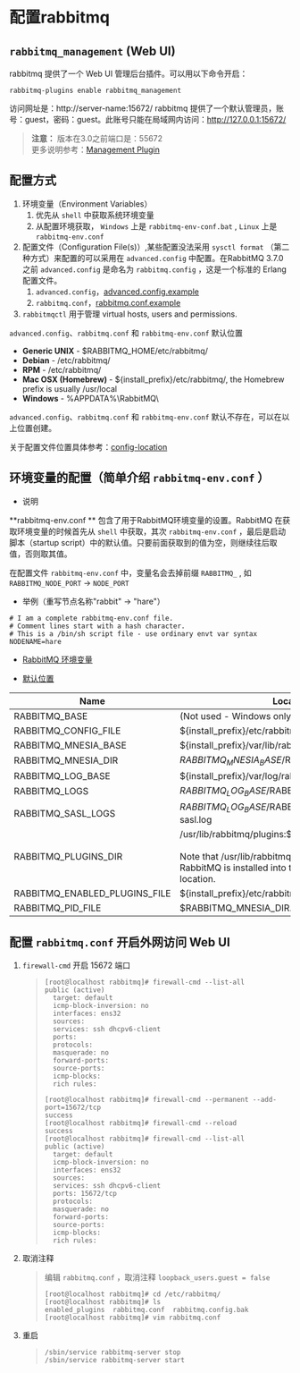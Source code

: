 # 配置rabbitmq

## `rabbitmq_management` (Web UI)

rabbitmq 提供了一个 Web UI 管理后台插件。可以用以下命令开启：
```
rabbitmq-plugins enable rabbitmq_management
```
访问网址是：http://server-name:15672/
rabbitmq 提供了一个默认管理员，账号：guest，密码：guest。此账号只能在局域网内访问：http://127.0.0.1:15672/

> **注意：** 版本在3.0之前端口是：55672  
> 更多说明参考：[Management Plugin](http://www.rabbitmq.com/management.html)

## 配置方式

1. 环境变量（Environment Variables）
    1. 优先从 `shell` 中获取系统环境变量
    1. 从配置环境获取， `Windows` 上是 `rabbitmq-env-conf.bat` , `Linux` 上是 `rabbitmq-env.conf`
1. 配置文件（Configuration File(s)）,某些配置没法采用 `sysctl format` （第二种方式）来配置的可以采用在 `advanced.config` 中配置。在RabbitMQ 3.7.0之前 `advanced.config` 是命名为 `rabbitmq.config` ，这是一个标准的 Erlang 配置文件。
    1. `advanced.config`，[advanced.config.example](https://github.com/rabbitmq/rabbitmq-server/blob/master/docs/advanced.config.example)
    1. `rabbitmq.conf`，[rabbitmq.conf.example](https://github.com/rabbitmq/rabbitmq-server/blob/master/docs/rabbitmq.conf.example)
1. `rabbitmqctl` 用于管理 virtual hosts, users and permissions.

`advanced.config`、`rabbitmq.conf` 和 `rabbitmq-env.conf` 默认位置

- **Generic UNIX** - $RABBITMQ_HOME/etc/rabbitmq/
- **Debian** - /etc/rabbitmq/
- **RPM** - /etc/rabbitmq/
- **Mac OSX (Homebrew)** - ${install_prefix}/etc/rabbitmq/, the Homebrew prefix is usually /usr/local
- **Windows** - %APPDATA%\RabbitMQ\

`advanced.config`、`rabbitmq.conf` 和 `rabbitmq-env.conf` 默认不存在，可以在以上位置创建。  

关于配置文件位置具体参考：[config-location](http://www.rabbitmq.com/configure.html#config-location)

## 环境变量的配置（简单介绍 `rabbitmq-env.conf` ）

- 说明

**rabbitmq-env.conf ** 包含了用于RabbitMQ环境变量的设置。RabbitMQ 在获取环境变量的时候首先从 `shell` 中获取，其次 `rabbitmq-env.conf` ，最后是启动脚本（startup script）中的默认值。只要前面获取到的值为空，则继续往后取值，否则取其值。

在配置文件 `rabbitmq-env.conf` 中，变量名会去掉前缀 `RABBITMQ_` , 如 `RABBITMQ_NODE_PORT` -> `NODE_PORT` 

- 举例（重写节点名称"rabbit" -> "hare"）

``` 
# I am a complete rabbitmq-env.conf file.
# Comment lines start with a hash character.
# This is a /bin/sh script file - use ordinary envt var syntax
NODENAME=hare
```

- [RabbitMQ 环境变量](http://www.rabbitmq.com/configure.html#define-environment-variables)

- [默认位置](http://www.rabbitmq.com/relocate.html)

Name  |  Location
---  |  ---
RABBITMQ_BASE  |  (Not used - Windows only)
RABBITMQ_CONFIG_FILE  |  ${install_prefix}/etc/rabbitmq/rabbitmq
RABBITMQ_MNESIA_BASE  |  ${install_prefix}/var/lib/rabbitmq/mnesia
RABBITMQ_MNESIA_DIR  |  $RABBITMQ_MNESIA_BASE/$RABBITMQ_NODENAME
RABBITMQ_LOG_BASE  |  ${install_prefix}/var/log/rabbitmq
RABBITMQ_LOGS  |  $RABBITMQ_LOG_BASE/$RABBITMQ_NODENAME.log
RABBITMQ_SASL_LOGS  |  $RABBITMQ_LOG_BASE/$RABBITMQ_NODENAME-sasl.log
RABBITMQ_PLUGINS_DIR  |  /usr/lib/rabbitmq/plugins:$RABBITMQ_HOME/plugins <br><br> Note that /usr/lib/rabbitmq/plugins is used only when RabbitMQ is installed into the standard (default) location.
RABBITMQ_ENABLED_PLUGINS_FILE  |  ${install_prefix}/etc/rabbitmq/enabled_plugins
RABBITMQ_PID_FILE  |  $RABBITMQ_MNESIA_DIR.pid

## 配置 `rabbitmq.conf` 开启外网访问 **Web UI**

1. `firewall-cmd` 开启 15672 端口
    > ```
    > [root@localhost rabbitmq]# firewall-cmd --list-all
    > public (active)
    >   target: default
    >   icmp-block-inversion: no
    >   interfaces: ens32
    >   sources: 
    >   services: ssh dhcpv6-client
    >   ports: 
    >   protocols: 
    >   masquerade: no
    >   forward-ports: 
    >   source-ports: 
    >   icmp-blocks: 
    >   rich rules:    
	>
    > [root@localhost rabbitmq]# firewall-cmd --permanent --add-port=15672/tcp
    > success
    > [root@localhost rabbitmq]# firewall-cmd --reload
    > success
    > [root@localhost rabbitmq]# firewall-cmd --list-all
    > public (active)
    >   target: default
    >   icmp-block-inversion: no
    >   interfaces: ens32
    >   sources: 
    >   services: ssh dhcpv6-client
    >   ports: 15672/tcp
    >   protocols: 
    >   masquerade: no
    >   forward-ports: 
    >   source-ports: 
    >   icmp-blocks: 
    >   rich rules: 
    > ```
1. 取消注释  
    > 编辑 `rabbitmq.conf` ，取消注释 `loopback_users.guest = false`
    > ```
    > [root@localhost rabbitmq]# cd /etc/rabbitmq/
    > [root@localhost rabbitmq]# ls
    > enabled_plugins  rabbitmq.conf  rabbitmq.config.bak
    > [root@localhost rabbitmq]# vim rabbitmq.conf
    > ```
1. 重启
    > ```
    > /sbin/service rabbitmq-server stop
    > /sbin/service rabbitmq-server start
    > ```
